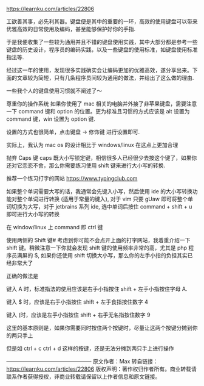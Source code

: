 https://learnku.com/articles/22806

工欲善其事，必先利其器。键盘便是其中的重要的一环，高效的使用键盘可以带来优雅高效的日常使用及编码，甚至能够保护好你的手指.

于是我便收集了一些较为通用并且不错的键盘使用实践，其中大部分都是参考一些键盘的历史设计，程序员的编码实践，以及一些键盘的使用标准，如键盘使用标准指法等.

经过这一年的使用，发现很多实践确实会让编码更加的优雅高效，遂分享出来。下面的文章较为简短，只有几条程序员间较为通用的做法，并给出了这么做的理由.

一些我个人的键盘使用习惯就不阐述了～

尊重你的操作系统
如果你使用了 mac 相关的电脑并外接了非苹果键盘，需要注意一下 command 键和 option 的位置。更为标准且习惯的方式应该是 alt 设置为 command 键，win 设置为 option 键.

设置的方式也很简单，点击键盘 -> 修饰键 进行设置即可.



实际上，我认为 mac os 的设计相比于 windows/linux 在这点上更加合理

抛弃 Caps 键
caps 既大小写锁定键，相信很多人已经很少去按这个键了，如果你还对它恋恋不舍，那么你需要练习使用 shift 键来进行大小写的转换.

推荐一个练习打字的网站 https://www.typingclub.com

如果整个单词需要大写的话，我通常会先键入小写，然后使用 ide 的大小写转换功能对整个单词进行转换 (适用于常量的键入), 对于 vim 只要 gUaw 即可将整个单词切换为大写，对于 jetbrains 系列 ide, 选中单词后按住 command + shift + u 即可进行大小写的转换

在 window/linux 上 command 即 ctrl 键

使用两侧的 Shift 键#
考虑到你可能不会点开上面的打字网站，我着重介绍一下 shift 键。稍微注意一下你就会发现 shift 键的使用频率非常的高，尤其是 php 程序员满屏的 $, 如果你还使用 shift 切换大小写，那么你的左手小指的负担其实已经非常大了

正确的做法是

键入 A 时，标准指法的使用应该是右手小指按住 shift + 左手小指按住字母 A.

键入 $ 时，应该是右手小指按住 shift + 左手食指按住数字 4

键入 (时，应该是左手小指按住 shift + 右手无名指按住数字 9

这里的基本原则是，如果你需要同时按住两个按键时，尽量让这两个按键分摊到你的两只手上

但是如 ctrl + c ctrl + d 这样的按键，还是无法分摊到两只手上进行操作

————————————————
原文作者：Max
转自链接：https://learnku.com/articles/22806
版权声明：著作权归作者所有。商业转载请联系作者获得授权，非商业转载请保留以上作者信息和原文链接。